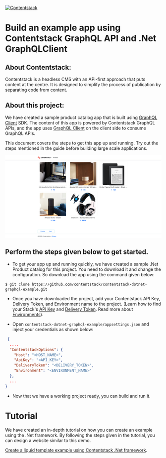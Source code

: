 [![Contentstack](https://www.contentstack.com/docs/static/images/contentstack.png)](https://www.contentstack.com/)

# Build an example app using Contentstack GraphQL API and .Net GraphQLClient

## About Contentstack:

Contentstack is a headless CMS with an API-first approach that puts content at the centre. It is designed to simplify the process of publication by separating code from content.

## About this project:

We have created a sample product catalog app that is built using [GraphQL Client](https://www.nuget.org/packages/GraphQL.Client/) SDK. The content of this app is powered by Contentstack GraphQL APIs,  and the app uses [GraphQL Client](https://github.com/github/graphql-client) on the client side to consume GraphQL APIs.

This document covers the steps to get this app up and running. Try out the steps mentioned in the guide before building large scale applications.

![Homepage Screenshot](./product-catelog-image.png?raw=true "Homepage screenshot")

## Perform the steps given below to get started.

 - To get your app up and running quickly, we have created a sample .Net Product catalog for this project. You need to download it and change the configuration. So download the app using the command given below:
```
$ git clone https://github.com/contentstack/contentstack-dotnet-graphql-example.git
```
  
 - Once you have downloaded the project, add your Contentstack API Key, Delivery Token, and Environment name to the project. (Learn how to find your Stack's [API Key](https://www.contentstack.com/docs/guide/stack#edit-a-stack) and [Delivery Token](https://www.contentstack.com/docs/guide/tokens#create-a-delivery-token). Read more about [Environments](https://www.contentstack.com/docs/guide/environments)).

 - Open ```contentstack-dotnet-graphql-example/appsettings.json``` and inject your credentials as shown below:
```json
 {
  ....
  "ContentstackOptions": {
    "Host": "<HOST_NAME>",
    "ApiKey": "<API_KEY>",
    "DeliveryToken": "<DELIVERY_TOKEN>",
    "Environment": "<ENVIRONMENT_NAME>"
  },
  ...
}
```
 - Now that we have a working project ready, you can build and run it.

# Tutorial

We have created an in-depth tutorial on how you can create an example using the .Net framework. By following the steps given in the tutorial, you can  design a website similar to this demo.

[Create a liquid template example using Contentstack .Net framework](https://www.contentstack.com/docs/example-apps/build-an-example-app-using-contentstack-graphql-api-and-dotnet-graphql-client).

